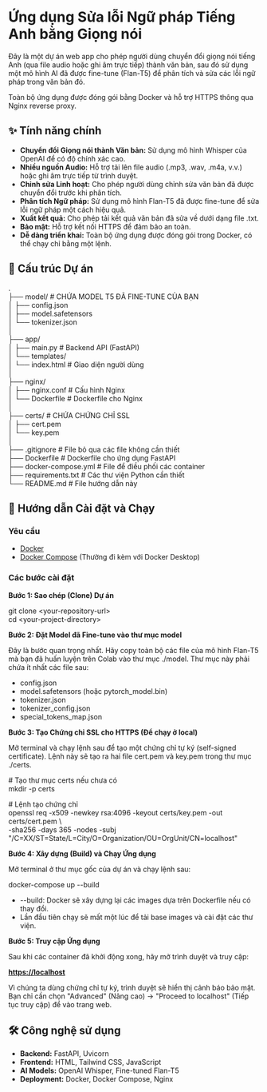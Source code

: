 # **Ứng dụng Sửa lỗi Ngữ pháp Tiếng Anh bằng Giọng nói**

Đây là một dự án web app cho phép người dùng chuyển đổi giọng nói tiếng Anh (qua file audio hoặc ghi âm trực tiếp) thành văn bản, sau đó sử dụng một mô hình AI đã được fine-tune (Flan-T5) để phân tích và sửa các lỗi ngữ pháp trong văn bản đó.

Toàn bộ ứng dụng được đóng gói bằng Docker và hỗ trợ HTTPS thông qua Nginx reverse proxy.

## **✨ Tính năng chính**

* **Chuyển đổi Giọng nói thành Văn bản:** Sử dụng mô hình Whisper của OpenAI để có độ chính xác cao.  
* **Nhiều nguồn Audio:** Hỗ trợ tải lên file audio (.mp3, .wav, .m4a, v.v.) hoặc ghi âm trực tiếp từ trình duyệt.  
* **Chỉnh sửa Linh hoạt:** Cho phép người dùng chỉnh sửa văn bản đã được chuyển đổi trước khi phân tích.  
* **Phân tích Ngữ pháp:** Sử dụng mô hình Flan-T5 đã được fine-tune để sửa lỗi ngữ pháp một cách hiệu quả.  
* **Xuất kết quả:** Cho phép tải kết quả văn bản đã sửa về dưới dạng file .txt.  
* **Bảo mật:** Hỗ trợ kết nối HTTPS để đảm bảo an toàn.  
* **Dễ dàng triển khai:** Toàn bộ ứng dụng được đóng gói trong Docker, có thể chạy chỉ bằng một lệnh.

## **📂 Cấu trúc Dự án**

.  
├── model/              \# CHỨA MODEL T5 ĐÃ FINE-TUNE CỦA BẠN  
│   ├── config.json  
│   ├── model.safetensors  
│   └── tokenizer.json  
│  
├── app/  
│   ├── main.py         \# Backend API (FastAPI)  
│   └── templates/  
│       └── index.html  \# Giao diện người dùng  
│  
├── nginx/  
│   ├── nginx.conf      \# Cấu hình Nginx  
│   └── Dockerfile      \# Dockerfile cho Nginx  
│  
├── certs/              \# CHỨA CHỨNG CHỈ SSL  
│   ├── cert.pem  
│   └── key.pem  
│  
├── .gitignore          \# File bỏ qua các file không cần thiết  
├── Dockerfile          \# Dockerfile cho ứng dụng FastAPI  
├── docker-compose.yml  \# File để điều phối các container  
├── requirements.txt    \# Các thư viện Python cần thiết  
└── README.md           \# File hướng dẫn này

## **🚀 Hướng dẫn Cài đặt và Chạy**

### **Yêu cầu**

* [Docker](https://www.docker.com/products/docker-desktop/)  
* [Docker Compose](https://docs.docker.com/compose/install/) (Thường đi kèm với Docker Desktop)

### **Các bước cài đặt**

**Bước 1: Sao chép (Clone) Dự án**

git clone \<your-repository-url\>  
cd \<your-project-directory\>

**Bước 2: Đặt Model đã Fine-tune vào thư mục model**

Đây là bước quan trọng nhất. Hãy copy toàn bộ các file của mô hình Flan-T5 mà bạn đã huấn luyện trên Colab vào thư mục ./model. Thư mục này phải chứa ít nhất các file sau:

* config.json  
* model.safetensors (hoặc pytorch\_model.bin)  
* tokenizer.json  
* tokenizer\_config.json  
* special\_tokens\_map.json

**Bước 3: Tạo Chứng chỉ SSL cho HTTPS (Để chạy ở local)**

Mở terminal và chạy lệnh sau để tạo một chứng chỉ tự ký (self-signed certificate). Lệnh này sẽ tạo ra hai file cert.pem và key.pem trong thư mục ./certs.

\# Tạo thư mục certs nếu chưa có  
mkdir \-p certs

\# Lệnh tạo chứng chỉ  
openssl req \-x509 \-newkey rsa:4096 \-keyout certs/key.pem \-out certs/cert.pem \\  
  \-sha256 \-days 365 \-nodes \-subj "/C=XX/ST=State/L=City/O=Organization/OU=OrgUnit/CN=localhost"

**Bước 4: Xây dựng (Build) và Chạy Ứng dụng**

Mở terminal ở thư mục gốc của dự án và chạy lệnh sau:

docker-compose up \--build

* \--build: Docker sẽ xây dựng lại các images dựa trên Dockerfile nếu có thay đổi.  
* Lần đầu tiên chạy sẽ mất một lúc để tải base images và cài đặt các thư viện.

**Bước 5: Truy cập Ứng dụng**

Sau khi các container đã khởi động xong, hãy mở trình duyệt và truy cập:

[**https://localhost**](https://www.google.com/search?q=https://localhost)

Vì chúng ta dùng chứng chỉ tự ký, trình duyệt sẽ hiển thị cảnh báo bảo mật. Bạn chỉ cần chọn "Advanced" (Nâng cao) \-\> "Proceed to localhost" (Tiếp tục truy cập) để vào trang web.

## **🛠️ Công nghệ sử dụng**

* **Backend:** FastAPI, Uvicorn  
* **Frontend:** HTML, Tailwind CSS, JavaScript  
* **AI Models:** OpenAI Whisper, Fine-tuned Flan-T5  
* **Deployment:** Docker, Docker Compose, Nginx